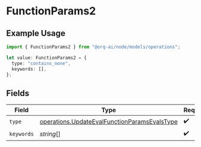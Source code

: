 # FunctionParams2

## Example Usage

```typescript
import { FunctionParams2 } from "@orq-ai/node/models/operations";

let value: FunctionParams2 = {
  type: "contains_none",
  keywords: [],
};
```

## Fields

| Field                                                                                                        | Type                                                                                                         | Required                                                                                                     | Description                                                                                                  |
| ------------------------------------------------------------------------------------------------------------ | ------------------------------------------------------------------------------------------------------------ | ------------------------------------------------------------------------------------------------------------ | ------------------------------------------------------------------------------------------------------------ |
| `type`                                                                                                       | [operations.UpdateEvalFunctionParamsEvalsType](../../models/operations/updateevalfunctionparamsevalstype.md) | :heavy_check_mark:                                                                                           | N/A                                                                                                          |
| `keywords`                                                                                                   | *string*[]                                                                                                   | :heavy_check_mark:                                                                                           | N/A                                                                                                          |